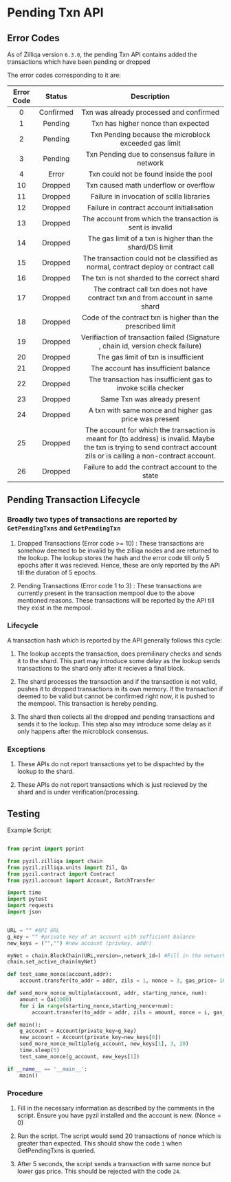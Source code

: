 # Pending Txn API

## Error Codes

As of Zilliqa version `6.3.0`, the pending Txn API contains added the transactions which have been pending or dropped

The error codes corresponding to it are:

| Error Code | Status | Description |
|:------------:|:------------------------------:|:-----------:|
| 0 |  Confirmed | Txn was already processed and confirmed |
| 1 | Pending | Txn has higher nonce than expected |
| 2 | Pending | Txn Pending because the microblock exceeded gas limit |
| 3 | Pending | Txn Pending due to consensus failure in network |
| 4 | Error | Txn could not be found inside the pool |
| 10 | Dropped |  Txn caused math underflow or overflow |
| 11 | Dropped | Failure in invocation of scilla libraries |
| 12 | Dropped | Failure in contract account initialisation |
| 13 | Dropped | The account from which the transaction is sent is invalid |
| 14 | Dropped | The gas limit of a txn is higher than the shard/DS limit |
| 15 | Dropped | The transaction could not be classified as normal, contract deploy or contract call  |
| 16 | Dropped | The txn is not sharded to the correct shard |
| 17 | Dropped | The contract call txn does not have contract txn and from account in same shard |
| 18 | Dropped | Code of the contract txn is higher than the prescribed limit |
| 19 | Dropped | Verifiaction of transaction failed (Signature , chain id, version check failure) |
| 20 | Dropped | The gas limit of txn is insufficient |
| 21 | Dropped | The account has insufficient balance |
| 22 | Dropped | The transaction has insufficient gas to invoke scilla checker |
| 23 | Dropped | Same Txn was already present |
| 24 | Dropped | A txn with same nonce and higher gas price was present|
| 25 | Dropped | The account for which the transaction is meant for (to address) is invalid. Maybe the txn is trying to send contract account zils or is calling a non-contract account. |
| 26 | Dropped | Failure to add the contract account to the state |

## Pending Transaction Lifecycle

### Broadly two types of transactions are reported by `GetPendingTxns` and `GetPendingTxn`

1. Dropped Transactions (Error code >= 10) : These transactions are somehow deemed to be invalid by the zilliqa nodes and are returned to the lookup. The lookup stores the hash and the error code till only 5 epochs after it was recieved. Hence, these are only reported by the API till the duration of 5 epochs.

2. Pending Transactions (Error code 1 to 3) : These transactions are currently present in the transaction mempool due to the above mentioned reasons. These transactions will be reported by the API till they exist in the mempool.

### Lifecycle

A transaction hash which is reported by the API generally follows this cycle:

1. The lookup accepts the transaction, does premilinary checks and sends it to the shard. This part may introduce some delay as the lookup sends transactions to the shard only after it recieves a final block.

2. The shard processes the transaction and if the transaction is not valid, pushes it to dropped transactions in its own memory. If the transaction if deemed to be valid but cannot be confirmed right now, it is pushed to the mempool. This transaction is hereby pending.

3. The shard then collects all the dropped and pending transactions and sends it to the lookup. This step also may introduce some delay as it only happens after the microblock consensus.

### Exceptions

1. These APIs do not report transactions yet to be dispachted by the lookup to the shard.

2. These APIs do not report transactions which is just recieved by the shard and is under verification/processing.

## Testing

Example Script:

```python

from pprint import pprint

from pyzil.zilliqa import chain
from pyzil.zilliqa.units import Zil, Qa
from pyzil.contract import Contract
from pyzil.account import Account, BatchTransfer

import time
import pytest
import requests
import json


URL = "" #API URL
g_key = "" #private key of an account with sufficient balance
new_keys = ("","") #new account (privkey, addr)

myNet = chain.BlockChain(URL,version=,network_id=) #Fill in the network details
chain.set_active_chain(myNet)

def test_same_nonce(account,addr):
    account.transfer(to_addr = addr, zils = 1, nonce = 3, gas_price= 1000000000)

def send_more_nonce_multiple(account, addr, starting_nonce, num):
    amount = Qa(1000)
    for i in range(starting_nonce,starting_nonce+num):
        account.transfer(to_addr = addr, zils = amount, nonce = i, gas_price=10000000000)

def main():
    g_account = Account(private_key=g_key)
    new_account = Account(private_key=new_keys[0])
    send_more_nonce_multiple(g_account, new_keys[1], 3, 20)
    time.sleep(5)
    test_same_nonce(g_account, new_keys[1])

if __name__ == '__main__':
    main()

```

### Procedure

1. Fill in the necessary information as described by the comments in the script. Ensure you have pyzil installed and the account is new. (Nonce = 0)

2. Run the script. The script would send 20 transactions of nonce which is greater than expected. This should show the code `1` when GetPendingTxns is queried.

3. After 5 seconds, the script sends a transaction with same nonce but lower gas price. This should be rejected with the code `24`.
